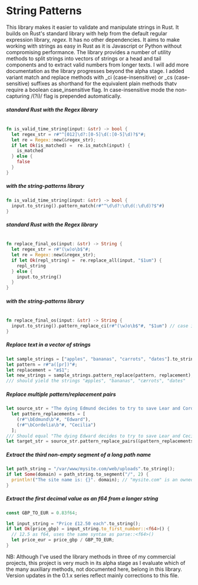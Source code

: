 # String Patterns

This library makes it easier to validate and manipulate strings in Rust. It builds on Rust's standard library with help from the default regular expression library, *regex*. It has no other dependencies. It aims to make working with strings as easy in Rust as it is Javascript or Python without compromising performance.
The library provides a number of utility methods to split strings into vectors of strings or a head and tail components and to extract valid numbers from longer texts. I will add more documentation as the library progresses beyond the alpha stage. I added variant match and replace methods with _ci (case-insensitive) or _cs (case-sensitive) suffixes as shorthand for the equivalent plain methods thatv require a boolean case_insensitive flag. In case-insensitive mode the non-capturing /(?i)/ flag is prepended automatically.

##### standard Rust with the Regex library
```rust

fn is_valid_time_string(input: &str) -> bool {
  let regex_str = r#"^[012]\d?:[0-5]\d(:[0-5]\d)?$"#;
  let re = Regex::new(&regex_str);
  if let Ok(is_matched) =  re.is_match(input) {
    is_matched
  } else {
    false
  }
}
```

##### with the string-patterns library
```rust
fn is_valid_time_string(input: &str) -> bool {
  input.to_string().pattern_match(r#"^\d\d?:\d\d(:\d\d)?$"#)
}
```

##### standard Rust with the Regex library
```rust

fn replace_final_os(input: &str) -> String {
  let regex_str = r#"(\w)o\b$"#;
  let re = Regex::new(&regex_str);
  if let Ok(repl_string) =  re.replace_all(input, "$1um") {
    repl_string
  } else {
    input.to_string()
  }
}
```

##### with the string-patterns library
```rust

fn replace_final_os(input: &str) -> String {
  input.to_string().pattern_replace_ci(r#"(\w)o\b$"#, "$1um") // case insensitive replacement
}
```

##### Replace text in a vector of strings
```rust
let sample_strings = ["apples", "bananas", "carrots", "dates"].to_strings(); /// cast to vector of owned strings
let pattern = r#"a([pr])"#;
let replacement = "æ$1";
let new_strings = sample_strings.pattern_replace(pattern, replacement);
/// should yield the strings "æpples", "bananas", "cærrots", "dates"
```

##### Replace multiple pattern/replacement pairs 
```rust
let source_str = "The dying Edmund decides to try to save Lear and Cordelia.".to_string();
  let pattern_replacements = [
    (r#"\bEdmund\b"#, "Edward"),
    (r#"\bCordelia\b"#, "Cecilia")
  ];
/// Should equal "The dying Edward decides to try to save Lear and Cecilia."
let target_str = source_str.pattern_replace_pairs(&pattern_replacements); 
```

##### Extract the third non-empty segment of a long path name
```rust
let path_string = "/var/www/mysite.com/web/uploads".to_string();
if let Some(domain) = path_string.to_segment("/", 2) {
  println!("The site name is: {}". domain); // "mysite.com" is an owned string
}
```

##### Extract the first decimal value as an f64 from a longer string
```rust
const GBP_TO_EUR = 0.83f64;

let input_string = "Price £12.50 each".to_string();
if let Ok(price_gbp) = input_string.to_first_number::<f64>() {
  // 12.5 as f64, uses the same syntax as parse::<f64>()
  let price_eur = price_gbp / GBP_TO_EUR;
}
```

NB: Although I've used the library methods in three of my commercial projects, this project is very much in its alpha stage as I evaluate
which of the many auxiliary methods, not documented here, belong in this library. Version updates in the 0.1.x series reflect mainly corrections to this file.
